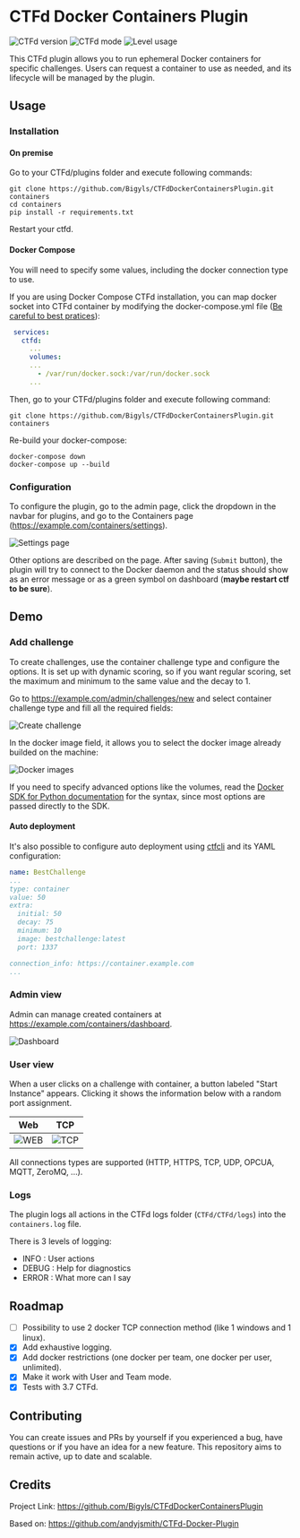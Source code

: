 # CTFd Docker Containers Plugin

![CTFd version](https://shields.io/badge/WorkOn-CTFd>=3.6.0-purple?&style=for-the-badge)
![CTFd mode](https://shields.io/badge/WorkWith-User_and_Team_mode-blue?&style=for-the-badge)
![Level usage](https://shields.io/badge/Easy-To_use-green?&style=for-the-badge)

This CTFd plugin allows you to run ephemeral Docker containers for specific challenges. Users can request a container to use as needed, and its lifecycle will be managed by the plugin.

## Usage

### Installation

#### On premise

Go to your CTFd/plugins folder and execute following commands:

```shell
git clone https://github.com/Bigyls/CTFdDockerContainersPlugin.git containers
cd containers
pip install -r requirements.txt
```

Restart your ctfd.

#### Docker Compose

You will need to specify some values, including the docker connection type to use.

If you are using Docker Compose CTFd installation, you can map docker socket into CTFd container by modifying the docker-compose.yml file ([Be careful to best pratices](https://cheatsheetseries.owasp.org/cheatsheets/Docker_Security_Cheat_Sheet.html#rule-1-do-not-expose-the-docker-daemon-socket-even-to-the-containers)):

```yml
 services:
   ctfd:
     ...
     volumes:
     ...
       - /var/run/docker.sock:/var/run/docker.sock
     ...
```

Then, go to your CTFd/plugins folder and execute following command:

```shell
git clone https://github.com/Bigyls/CTFdDockerContainersPlugin.git containers
```

Re-build your docker-compose:

```shell
docker-compose down
docker-compose up --build
```

### Configuration

To configure the plugin, go to the admin page, click the dropdown in the navbar for plugins, and go to the Containers page (https://example.com/containers/settings).

![Settings page](docs/Images/settings.png)

Other options are described on the page. After saving (`Submit` button), the plugin will try to connect to the Docker daemon and the status should show as an error message or as a green symbol on dashboard (**maybe restart ctf to be sure**).

## Demo

### Add challenge

To create challenges, use the container challenge type and configure the options. It is set up with dynamic scoring, so if you want regular scoring, set the maximum and minimum to the same value and the decay to 1.

Go to https://example.com/admin/challenges/new and select container challenge type and fill all the required fields:

![Create challenge](docs/Images/create_chall.png)

In the docker image field, it allows you to select the docker image already builded on the machine:

![Docker images](docs/Images/docker_images.png)

If you need to specify advanced options like the volumes, read the [Docker SDK for Python documentation](https://docker-py.readthedocs.io/en/stable/containers.html) for the syntax, since most options are passed directly to the SDK.

#### Auto deployment

It's also possible to configure auto deployment using [ctfcli](https://github.com/CTFd/ctfcli) and its YAML configuration:

```yaml
name: BestChallenge
...
type: container
value: 50
extra:
  initial: 50
  decay: 75
  minimum: 10
  image: bestchallenge:latest
  port: 1337

connection_info: https://container.example.com
...
```

### Admin view

Admin can manage created containers at https://example.com/containers/dashboard.

![Dashboard](docs/Images/dashboard.png)

### User view

When a user clicks on a challenge with container, a button labeled "Start Instance" appears. Clicking it shows the information below with a random port assignment.

Web             |  TCP
:-------------------------:|:-------------------------:
![WEB](docs/Images/web.png) |  ![TCP](docs/Images/tcp.png)

All connections types are supported (HTTP, HTTPS, TCP, UDP, OPCUA, MQTT, ZeroMQ, ...).

### Logs

The plugin logs all actions in the CTFd logs folder (`CTFd/CTFd/logs`) into the `containers.log` file.

There is 3 levels of logging: 
- INFO : User actions
- DEBUG : Help for diagnostics
- ERROR : What more can I say

## Roadmap

- [ ] Possibility to use 2 docker TCP connection method (like 1 windows and 1 linux).
- [x] Add exhaustive logging.
- [x] Add docker restrictions (one docker per team, one docker per user, unlimited).
- [x] Make it work with User and Team mode.
- [x] Tests with 3.7 CTFd.

## Contributing

You can create issues and PRs by yourself if you experienced a bug, have questions or if you have an idea for a new feature. This repository aims to remain active, up to date and scalable.

## Credits

Project Link: https://github.com/Bigyls/CTFdDockerContainersPlugin

Based on: https://github.com/andyjsmith/CTFd-Docker-Plugin
